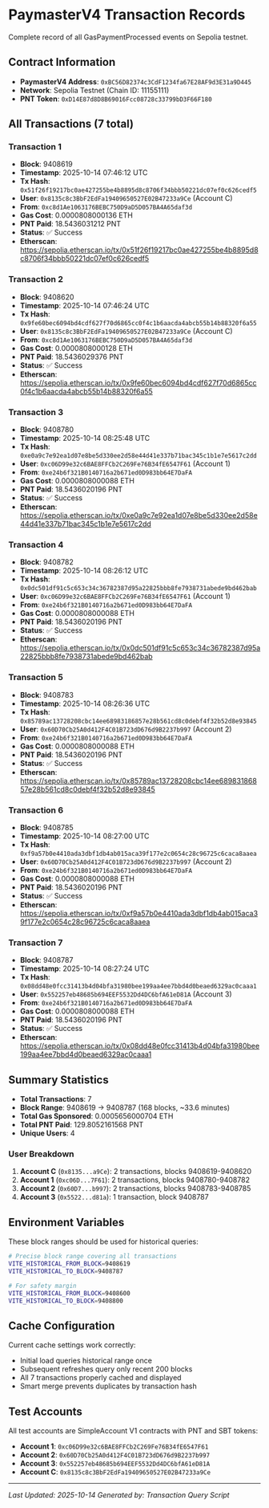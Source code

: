 # PaymasterV4 Transaction Records

Complete record of all GasPaymentProcessed events on Sepolia testnet.

## Contract Information

- **PaymasterV4 Address**: `0xBC56D82374c3CdF1234fa67E28AF9d3E31a9D445`
- **Network**: Sepolia Testnet (Chain ID: 11155111)
- **PNT Token**: `0xD14E87d8D8B69016Fcc08728c33799bD3F66F180`

## All Transactions (7 total)

### Transaction 1
- **Block**: 9408619
- **Timestamp**: 2025-10-14 07:46:12 UTC
- **Tx Hash**: `0x51f26f19217bc0ae427255be4b8895d8c8706f34bbb50221dc07ef0c626cedf5`
- **User**: `0x8135c8c3BbF2EdFa19409650527E02B47233a9Ce` (Account C)
- **From**: `0xc8d1Ae1063176BEBC750D9aD5D057BA4A65daf3d`
- **Gas Cost**: 0.0000808000136 ETH
- **PNT Paid**: 18.5436031212 PNT
- **Status**: ✅ Success
- **Etherscan**: https://sepolia.etherscan.io/tx/0x51f26f19217bc0ae427255be4b8895d8c8706f34bbb50221dc07ef0c626cedf5

### Transaction 2
- **Block**: 9408620
- **Timestamp**: 2025-10-14 07:46:24 UTC
- **Tx Hash**: `0x9fe60bec6094bd4cdf627f70d6865cc0f4c1b6aacda4abcb55b14b88320f6a55`
- **User**: `0x8135c8c3BbF2EdFa19409650527E02B47233a9Ce` (Account C)
- **From**: `0xc8d1Ae1063176BEBC750D9aD5D057BA4A65daf3d`
- **Gas Cost**: 0.0000808000128 ETH
- **PNT Paid**: 18.5436029376 PNT
- **Status**: ✅ Success
- **Etherscan**: https://sepolia.etherscan.io/tx/0x9fe60bec6094bd4cdf627f70d6865cc0f4c1b6aacda4abcb55b14b88320f6a55

### Transaction 3
- **Block**: 9408780
- **Timestamp**: 2025-10-14 08:25:48 UTC
- **Tx Hash**: `0xe0a9c7e92ea1d07e8be5d330ee2d58e44d41e337b71bac345c1b1e7e5617c2dd`
- **User**: `0xc06D99e32c6BAE8FFCb2C269Fe76B34fE6547F61` (Account 1)
- **From**: `0xe24b6f321B0140716a2b671ed0D983bb64E7DaFA`
- **Gas Cost**: 0.0000808000088 ETH
- **PNT Paid**: 18.5436020196 PNT
- **Status**: ✅ Success
- **Etherscan**: https://sepolia.etherscan.io/tx/0xe0a9c7e92ea1d07e8be5d330ee2d58e44d41e337b71bac345c1b1e7e5617c2dd

### Transaction 4
- **Block**: 9408782
- **Timestamp**: 2025-10-14 08:26:12 UTC
- **Tx Hash**: `0x0dc501df91c5c653c34c36782387d95a22825bbb8fe7938731abede9bd462bab`
- **User**: `0xc06D99e32c6BAE8FFCb2C269Fe76B34fE6547F61` (Account 1)
- **From**: `0xe24b6f321B0140716a2b671ed0D983bb64E7DaFA`
- **Gas Cost**: 0.0000808000088 ETH
- **PNT Paid**: 18.5436020196 PNT
- **Status**: ✅ Success
- **Etherscan**: https://sepolia.etherscan.io/tx/0x0dc501df91c5c653c34c36782387d95a22825bbb8fe7938731abede9bd462bab

### Transaction 5
- **Block**: 9408783
- **Timestamp**: 2025-10-14 08:26:36 UTC
- **Tx Hash**: `0x85789ac13728208cbc14ee68983186857e28b561cd8c0debf4f32b52d8e93845`
- **User**: `0x60D70Cb25A0d412F4C01B723dD676d9B2237b997` (Account 2)
- **From**: `0xe24b6f321B0140716a2b671ed0D983bb64E7DaFA`
- **Gas Cost**: 0.0000808000088 ETH
- **PNT Paid**: 18.5436020196 PNT
- **Status**: ✅ Success
- **Etherscan**: https://sepolia.etherscan.io/tx/0x85789ac13728208cbc14ee68983186857e28b561cd8c0debf4f32b52d8e93845

### Transaction 6
- **Block**: 9408785
- **Timestamp**: 2025-10-14 08:27:00 UTC
- **Tx Hash**: `0xf9a57b0e4410ada3dbf1db4ab015aca39f177e2c0654c28c96725c6caca8aaea`
- **User**: `0x60D70Cb25A0d412F4C01B723dD676d9B2237b997` (Account 2)
- **From**: `0xe24b6f321B0140716a2b671ed0D983bb64E7DaFA`
- **Gas Cost**: 0.0000808000088 ETH
- **PNT Paid**: 18.5436020196 PNT
- **Status**: ✅ Success
- **Etherscan**: https://sepolia.etherscan.io/tx/0xf9a57b0e4410ada3dbf1db4ab015aca39f177e2c0654c28c96725c6caca8aaea

### Transaction 7
- **Block**: 9408787
- **Timestamp**: 2025-10-14 08:27:24 UTC
- **Tx Hash**: `0x08dd48e0fcc31413b4d04bfa31980bee199aa4ee7bbd4d0beaed6329ac0caaa1`
- **User**: `0x552257eb48685b694EEF5532Dd4DC6bfA61eD81A` (Account 3)
- **From**: `0xe24b6f321B0140716a2b671ed0D983bb64E7DaFA`
- **Gas Cost**: 0.0000808000088 ETH
- **PNT Paid**: 18.5436020196 PNT
- **Status**: ✅ Success
- **Etherscan**: https://sepolia.etherscan.io/tx/0x08dd48e0fcc31413b4d04bfa31980bee199aa4ee7bbd4d0beaed6329ac0caaa1

## Summary Statistics

- **Total Transactions**: 7
- **Block Range**: 9408619 → 9408787 (168 blocks, ~33.6 minutes)
- **Total Gas Sponsored**: 0.0005656000704 ETH
- **Total PNT Paid**: 129.8052161568 PNT
- **Unique Users**: 4

### User Breakdown

1. **Account C** (`0x8135...a9Ce`): 2 transactions, blocks 9408619-9408620
2. **Account 1** (`0xc06D...7F61`): 2 transactions, blocks 9408780-9408782
3. **Account 2** (`0x60D7...b997`): 2 transactions, blocks 9408783-9408785
4. **Account 3** (`0x5522...d81a`): 1 transaction, block 9408787

## Environment Variables

These block ranges should be used for historical queries:

```bash
# Precise block range covering all transactions
VITE_HISTORICAL_FROM_BLOCK=9408619
VITE_HISTORICAL_TO_BLOCK=9408787

# For safety margin
VITE_HISTORICAL_FROM_BLOCK=9408600
VITE_HISTORICAL_TO_BLOCK=9408800
```

## Cache Configuration

Current cache settings work correctly:
- Initial load queries historical range once
- Subsequent refreshes query only recent 200 blocks
- All 7 transactions properly cached and displayed
- Smart merge prevents duplicates by transaction hash

## Test Accounts

All test accounts are SimpleAccount V1 contracts with PNT and SBT tokens:

- **Account 1**: `0xc06D99e32c6BAE8FFCb2C269Fe76B34fE6547F61`
- **Account 2**: `0x60D70Cb25A0d412F4C01B723dD676d9B2237b997`
- **Account 3**: `0x552257eb48685b694EEF5532Dd4DC6bfA61eD81A`
- **Account C**: `0x8135c8c3BbF2EdFa19409650527E02B47233a9Ce`

---

*Last Updated: 2025-10-14*
*Generated by: Transaction Query Script*
